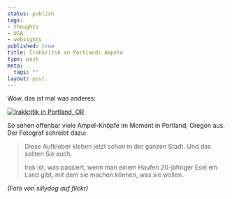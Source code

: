 ```yaml
--- 
status: publish
tags: 
- thoughts
- USA
- websights
published: true
title: Irakkritik an Portlands Ampeln
type: post
meta: 
  tags: ""
layout: post
---
```

Wow, das ist mal was anderes:

<a href="http://flickr.com/photos/sillydog/354627343/"><img src="http://farm1.static.flickr.com/147/354627343_c7361bffac.jpg" alt="Irakkritik in Portland, OR" /></a>

So sehen offenbar viele Ampel-Knöpfe im Moment in Portland, Oregon aus. Der Fotograf schreibt dazu:

<blockquote>Diese Aufkleber kleben jetzt schon in der ganzen Stadt. Und das sollten Sie auch.

Irak ist, was passiert, wenn man einem Haufen 20-jähriger Esel ein Land gibt, mit dem sie machen können, was sie wollen.</blockquote>

<em>(Foto von sillydog auf flickr)</em>
